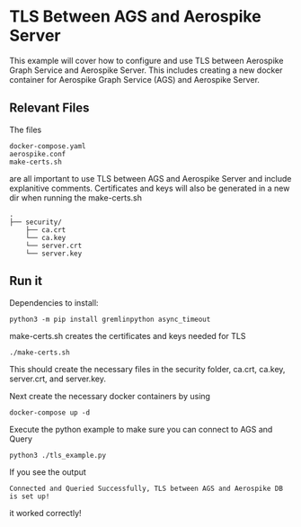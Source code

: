 # TLS Between AGS and Aerospike Server

This example will cover how to configure and use TLS between 
Aerospike Graph Service and Aerospike Server. 
This includes creating a new docker container for Aerospike Graph 
Service (AGS) and Aerospike Server.

## Relevant Files

The files 
```
docker-compose.yaml
aerospike.conf
make-certs.sh
```
are all important to use TLS between AGS and Aerospike Server and 
include explanitive comments.
Certificates and keys will also be generated in a new dir when
running the make-certs.sh
```dir
.
├── security/
    ├── ca.crt
    └── ca.key
    └── server.crt
    └── server.key
```

## Run it

Dependencies to install:
```shell
python3 -m pip install gremlinpython async_timeout
```

make-certs.sh creates the certificates and keys needed for TLS

```shell
./make-certs.sh
```

This should create the necessary files in the security folder, ca.crt, ca.key, server.crt, and server.key.

Next create the necessary docker containers by using
```shell
docker-compose up -d
```

Execute the python example to make sure you can connect to AGS and Query
```shell
python3 ./tls_example.py
```

If you see the output
```
Connected and Queried Successfully, TLS between AGS and Aerospike DB is set up!
```
it worked correctly!